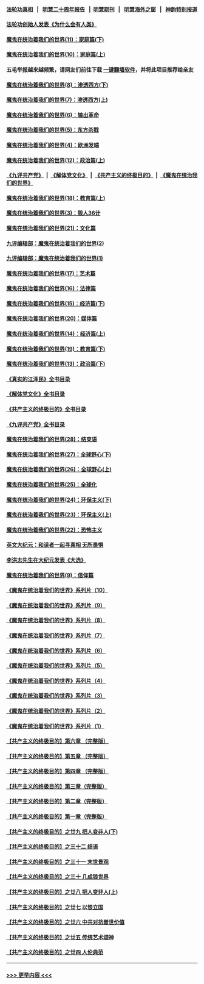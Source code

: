 #### [法轮功真相](https://github.com/gfw-breaker/truth/blob/master/README.md?t=0) &nbsp;&nbsp;|&nbsp;&nbsp; [明慧二十周年报告](https://github.com/gfw-breaker/mh-reports/blob/master/README.md?t=0) &nbsp;&nbsp;|&nbsp;&nbsp;[明慧期刊](https://github.com/gfw-breaker/mh-qikan) &nbsp;&nbsp;|&nbsp;&nbsp; [明慧海外之窗](https://github.com/gfw-breaker/mh-news/blob/master/README.md?t=0) &nbsp;&nbsp;|&nbsp;&nbsp; [神韵特别报道](https://github.com/gfw-breaker/mh-news/blob/master/shenyun.md?t=0)
#### [法轮功创始人发表《为什么会有人类》](../pages/nsc422/n13912117.md?t=03130043) 
#### [魔鬼在统治着我们的世界(11)：家庭篇(下)](../pages/nsc422/n10440961.md?t=03130043) 
#### [魔鬼在统治着我们的世界(10)：家庭篇(上)](../pages/nsc422/n10435448.md?t=03130043) 
#### 五毛举报越来越频繁，请网友们前往下载 [一键翻墙软件](https://github.com/gfw-breaker/ssr-accounts)，并将此项目推荐给亲友
#### [魔鬼在统治着我们的世界(8)：渗透西方(下)](../pages/nsc422/n10429603.md?t=03130043) 
#### [魔鬼在统治着我们的世界(7)：渗透西方(上)](../pages/nsc422/n10426013.md?t=03130043) 
#### [魔鬼在统治着我们的世界(6)：输出革命](../pages/nsc422/n10421536.md?t=03130043) 
#### [魔鬼在统治着我们的世界(5)：东方杀戮](../pages/nsc422/n10417707.md?t=03130043) 
#### [魔鬼在统治着我们的世界(4)：欧洲发端](../pages/nsc422/n10414890.md?t=03130043) 
#### [魔鬼在统治着我们的世界(12)：政治篇(上)](../pages/nsc422/n10444576.md?t=03130043) 
#### [《九评共产党》](https://github.com/begood0513/9ping.md/blob/master/README.md) &nbsp;|&nbsp; [《解体党文化》](../../../../jtdwh.md/blob/master/README.md)  &nbsp;|&nbsp; [《共产主义的终极目的》](../../../../gczydzjmd.md/blob/master/README.md) &nbsp;|&nbsp; [《魔鬼在统治我们的世界》](../../../../mgztzwmdsj.md/blob/master/README.md) 
#### [魔鬼在统治着我们的世界(18)：教育篇(上)](../pages/nsc422/n10526970.md?t=03130043) 
#### [魔鬼在统治着我们的世界(3)：毁人36计](../pages/nsc422/n10411583.md?t=03130043) 
#### [魔鬼在统治着我们的世界(21)：文化篇](../pages/nsc422/n10597706.md?t=03130043) 
#### [九评编辑部：魔鬼在统治着我们的世界(2)](../pages/nsc422/n10410036.md?t=03130043) 
#### [九评编辑部：魔鬼在统治着我们的世界(1)](../pages/nsc422/n10406825.md?t=03130043) 
#### [魔鬼在统治着我们的世界(17)：艺术篇](../pages/nsc422/n10499093.md?t=03130043) 
#### [魔鬼在统治着我们的世界(16)：法律篇](../pages/nsc422/n10485969.md?t=03130043) 
#### [魔鬼在统治着我们的世界(15)：经济篇(下)](../pages/nsc422/n10469975.md?t=03130043) 
#### [魔鬼在统治着我们的世界(20)：媒体篇](../pages/nsc422/n10586579.md?t=03130043) 
#### [魔鬼在统治着我们的世界(14)：经济篇(上)](../pages/nsc422/n10457370.md?t=03130043) 
#### [魔鬼在统治着我们的世界(19)：教育篇(下)](../pages/nsc422/n10564808.md?t=03130043) 
#### [魔鬼在统治着我们的世界(13)：政治篇(下)](../pages/nsc422/n10448270.md?t=03130043) 
#### [《真实的江泽民》全书目录](../pages/nsc422/n13721399.md?t=03130043) 
#### [《解体党文化》全书目录](../pages/nsc422/n13721157.md?t=03130043) 
#### [《共产主义的终极目的》全书目录](../pages/nsc422/n13721048.md?t=03130043) 
#### [《九评共产党》全书目录](../pages/nsc422/n13708085.md?t=03130043) 
#### [魔鬼在统治着我们的世界(28)：结束语](../pages/nsc422/n10936246.md?t=03130043) 
#### [魔鬼在统治着我们的世界(27)：全球野心(下)](../pages/nsc422/n10928319.md?t=03130043) 
#### [魔鬼在统治着我们的世界(26)：全球野心(上)](../pages/nsc422/n10900318.md?t=03130043) 
#### [魔鬼在统治着我们的世界(25)：全球化](../pages/nsc422/n10788205.md?t=03130043) 
#### [魔鬼在统治着我们的世界(24)：环保主义(下)](../pages/nsc422/n10695307.md?t=03130043) 
#### [魔鬼在统治着我们的世界(23)：环保主义(上)](../pages/nsc422/n10688613.md?t=03130043) 
#### [魔鬼在统治着我们的世界(22)：恐怖主义](../pages/nsc422/n10614727.md?t=03130043) 
#### [英文大纪元：和读者一起寻真相 无所畏惧](../pages/nsc422/n12542027.md?t=03130043) 
#### [李洪志先生在大纪元发表《大选》](../pages/nsc422/n12534746.md?t=03130043) 
#### [魔鬼在统治着我们的世界(9)：信仰篇](../pages/nsc422/n10432159.md?t=03130043) 
#### [《魔鬼在统治着我们的世界》系列片（10）](../pages/nsc422/n12292670.md?t=03130043) 
#### [《魔鬼在统治着我们的世界》系列片（9）](../pages/nsc422/n12290859.md?t=03130043) 
#### [《魔鬼在统治着我们的世界》系列片（8）](../pages/nsc422/n12287445.md?t=03130043) 
#### [《魔鬼在统治着我们的世界》系列片（7）](../pages/nsc422/n12283425.md?t=03130043) 
#### [《魔鬼在统治着我们的世界》系列片（6）](../pages/nsc422/n12282314.md?t=03130043) 
#### [《魔鬼在统治着我们的世界》系列片（5）](../pages/nsc422/n12281419.md?t=03130043) 
#### [《魔鬼在统治着我们的世界》系列片（4）](../pages/nsc422/n12274024.md?t=03130043) 
#### [《魔鬼在统治着我们的世界》系列片（3）](../pages/nsc422/n12271322.md?t=03130043) 
#### [《魔鬼在统治着我们的世界》系列片（2）](../pages/nsc422/n12269049.md?t=03130043) 
#### [《魔鬼在统治着我们的世界》系列片（1）](../pages/nsc422/n12267575.md?t=03130043) 
#### [【共产主义的终极目的】第六章 （完整版）](../pages/nsc422/n11428913.md?t=03130043) 
#### [【共产主义的终极目的】第五章 （完整版）](../pages/nsc422/n11428912.md?t=03130043) 
#### [【共产主义的终极目的】第四章 （完整版）](../pages/nsc422/n11428907.md?t=03130043) 
#### [【共产主义的终极目的】第三章（完整版）](../pages/nsc422/n11428848.md?t=03130043) 
#### [【共产主义的终极目的】第二章（完整版）](../pages/nsc422/n11428831.md?t=03130043) 
#### [【共产主义的终极目的】第一章（完整版）](../pages/nsc422/n11417651.md?t=03130043) 
#### [【共产主义的终极目的】之廿九 把人变非人(下)](../pages/nsc422/n11344140.md?t=03130043) 
#### [【共产主义的终极目的】之三十二 结语](../pages/nsc422/n11360535.md?t=03130043) 
#### [【共产主义的终极目的】之三十一 末世景观](../pages/nsc422/n11351129.md?t=03130043) 
#### [【共产主义的终极目的】之三十 几成狼世界](../pages/nsc422/n11348280.md?t=03130043) 
#### [【共产主义的终极目的】之廿八 把人变非人(上)](../pages/nsc422/n11340492.md?t=03130043) 
#### [【共产主义的终极目的】之廿七 以恨立国](../pages/nsc422/n11336944.md?t=03130043) 
#### [【共产主义的终极目的】之廿六 中共对抗普世价值](../pages/nsc422/n11324785.md?t=03130043) 
#### [【共产主义的终极目的】之廿五 传统艺术颂神](../pages/nsc422/n11296396.md?t=03130043) 
#### [【共产主义的终极目的】之廿四 人伦典范](../pages/nsc422/n11296397.md?t=03130043) 

----
#### [ >>> 更早内容 <<< ](../indexes/nsc422-earlier.md)
